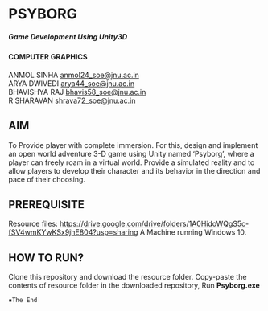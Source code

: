# PSYBORG

##### Game Development Using Unity3D
#### COMPUTER GRAPHICS


ANMOL SINHA  anmol24_soe@jnu.ac.in <br>
ARYA DWIVEDI  arya44_soe@jnu.ac.in <br>
BHAVISHYA RAJ  bhavis58_soe@jnu.ac.in <br>
R SHARAVAN  shrava72_soe@jnu.ac.in <br>

## AIM
To Provide player with complete immersion. For this, design and implement an open world adventure 3-D game using Unity named ‘Psyborg’, where a player can freely roam in a virtual world. Provide a simulated reality and to allow players to develop their character and its behavior in the direction and pace of their choosing.

## PREREQUISITE
Resource files: https://drive.google.com/drive/folders/1A0HidoWQgS5c-fSV4wmKYwKSx9jhE804?usp=sharing
A Machine running Windows 10.

## HOW TO RUN?
Clone this repository and download the resource folder. Copy-paste the contents of resource folder in the downloaded repository, Run <b>Psyborg.exe</b>

```
▪The End
```
